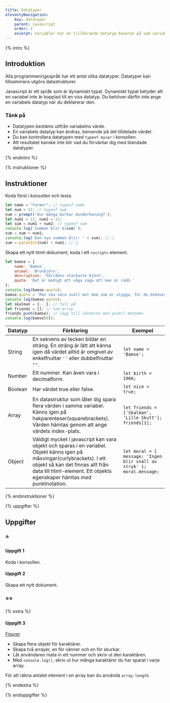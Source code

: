 ```yaml
---
title: Datatyper
eleventyNavigation:
    key: datatyper
    parent: javascript
    order: 2
    excerpt: Variabler har en tillhörande datatyp baserat på vad variabeln innehå¨ller
---
```

{% intro %}

## Introduktion
Alla programmeringsspråk har ett antal olika datatyper. Datatyper kan tillsammans utgöra datastrukturer.

Javascript är ett språk som är dynamiskt typat. Dynamiskt typat betyder att en variabel inte är kopplad till en viss datatyp.
Du behöver därför inte ange en variabels datatyp när du deklarerar den.

### Tänk på
 - Datatypen bestäms utifrån variabelns värde. 
 - En variabels datatyp kan ändras, beroende på det tilldelade värdet.
 - Du kan kontrollera datatypen med ```typeof myvar``` i konsollen.
 - Att resultatet kanske inte blir vad du förväntar dig med blandade datatyper.

{% endintro %}

{% instruktioner %}

## Instruktioner

Koda först i konsollen och testa.
``` js
let name = "Farmor"; // typeof name
let num = 12; // typeof num
num = prompt('Hur många burkar dunderhonung?');
let num1 = 12, num2 = 12;
let sum = num1 + num2; // typeof sum
console.log(`Summan blir ${sum}`);
sum = num + num1;
console.log('Den nya summan blir: ' + sum); // 🤔
sum = parseInt(num) + num1; // 🙂
```
Skapa ett nytt html-dokument, koda i ett ```<script>``` element.
``` js
let bamse = {
    name: 'Bamse',
    animal: 'Brunbjörn',
    description: 'Världens starkaste björn',
    quote: 'Det är modigt att våga säga att man är rädd.'
};
console.log(bamse.quote);
bamse.quote = 'Man ska vara snäll mot dem som är stygga, för de behöver det mest, och då blir de kanske snällare.';
console.log(bamse.quote);
let skalman = {...}; // fyll på
let friends = []; // tom array
friends.push(bamse); // lägg till vännerna med push() metoden
console.log(bamse[0]);
```

|Datatyp|Förklaring|Exempel|
|---|---|---|
|String|En sekvens av tecken bildar en sträng. En sträng är lätt att känna igen då värdet alltid är omgivet av enkelfnuttar ```''``` eller dubbelfnuttar ```""```.|```let name = 'Bamse'; ```|
|Number|Ett nummer. Kan även vara i decimalform.|```let birth = 1966;```|
|Boolean|Har värdet true eller false.|```let nice = true;```|
|Array|En datastruktur som låter dig spara flera värden i samma variabel. Känns igen på hakparenteser(squarebrackets). Värden hämtas genom att ange värdets index-plats.|```let friends = ['Skalman', 'Lille Skutt'];  friends[1];```|
|Object|Väldigt mycket i javascript kan vara objekt och sparas i en variabel. Objekt känns igen på måsvingar(curlybrackets). I ett objekt så kan det finnas allt från data till html-element. Ett objekts egenskaper hämtas med punktnotation.|```let moral = { message: 'Ingen blir snäll av stryk' };   moral.message;```|

{% endinstruktioner %}

{% uppgifter %}

## Uppgifter
### ⭐
#### Uppgift 1

Koda i konsollen.

#### Uppgift 2

Skapa ett nytt dokument.

### ⭐⭐

{% extra %}

#### Uppgift 3

[Figurer](https://sv.wikipedia.org/wiki/Lista_%C3%B6ver_figurer_i_Bamse#Bamse)
 - Skapa flera objekt för karaktärer.
 - Skapa två arrayer, en för vänner och en för skurkar.
 - Låt användaren mata in ett nummer och skriv ut den karaktären.
 - Med ```console.log()```, skriv ut hur många karaktärer du har sparat i varje array.

För att räkna antalet element i en array kan du använda ```array.length```.

{% endextra %}

{% enduppgifter %}